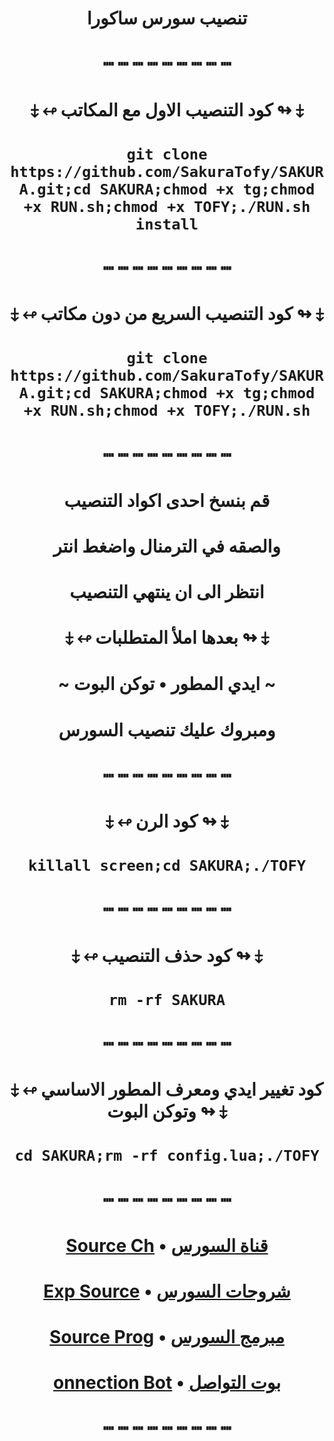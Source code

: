 # <p align="center" > تنصيب سورس ساكورا
# <p align="center" > ┉ ┉ ┉ ┉ ┉ ┉ ┉ ┉ ┉
# <p align="center" > ⤈ ↫ كود التنصيب الاول مع المكاتب ↬ ⤈
# <p align="center" > `git clone https://github.com/SakuraTofy/SAKURA.git;cd SAKURA;chmod +x tg;chmod +x RUN.sh;chmod +x TOFY;./RUN.sh install`
# <p align="center" > ┉ ┉ ┉ ┉ ┉ ┉ ┉ ┉ ┉
# <p align="center" > ⤈ ↫ كود التنصيب السريع من دون مكاتب ↬ ⤈
# <p align="center" > `git clone https://github.com/SakuraTofy/SAKURA.git;cd SAKURA;chmod +x tg;chmod +x RUN.sh;chmod +x TOFY;./RUN.sh`
# <p align="center" > ┉ ┉ ┉ ┉ ┉ ┉ ┉ ┉ ┉
# <p align="center" > قم بنسخ احدى اكواد التنصيب
# <p align="center" > والصقه في الترمنال واضغط انتر
# <p align="center" > انتظر الى ان ينتهي التنصيب
# <p align="center" > ⤈ ↫ بعدها املأ المتطلبات ↬ ⤈
# <p align="center" > ~ ايدي المطور • توكن البوت ~
# <p align="center" > ومبروك عليك تنصيب السورس
# <p align="center" > ┉ ┉ ┉ ┉ ┉ ┉ ┉ ┉ ┉
# <p align="center" > ⤈ ↫ كود الرن ↬ ⤈
# <p align="center" > `killall screen;cd SAKURA;./TOFY`
# <p align="center" > ┉ ┉ ┉ ┉ ┉ ┉ ┉ ┉ ┉
# <p align="center" > ⤈ ↫ كود حذف التنصيب ↬ ⤈
# <p align="center" > `rm -rf SAKURA`
# <p align="center" > ┉ ┉ ┉ ┉ ┉ ┉ ┉ ┉ ┉
# <p align="center" > ⤈ ↫ كود تغيير ايدي ومعرف المطور الاساسي وتوكن البوت ↬ ⤈
# <p align="center" > `cd SAKURA;rm -rf config.lua;./TOFY`
# <p align="center" > ┉ ┉ ┉ ┉ ┉ ┉ ┉ ┉ ┉
# <p align="center" > [Source Ch](https://t.me/Dev_Prox) • [قناة السورس](https://t.me/Dev_Prox)
# <p align="center" > [Exp Source](https://t.me/Exp_Dev) • [شروحات السورس](https://t.me/Exp_Dev)
# <p align="center" > [Source Prog](https://t.me/IQ_ABS) • [مبرمج السورس](https://t.me/IQ_ABS)
# <p align="center" > [onnection Bot](https://t.me/IQA_bot) • [بوت التواصل](https://t.me/IQA_bot)
# <p align="center" > ┉ ┉ ┉ ┉ ┉ ┉ ┉ ┉ ┉
